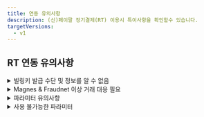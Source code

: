```yaml
---
title: 연동 유의사항
description: (신)페이팔 정기결제(RT) 이용시 특이사항을 확인할수 있습니다.
targetVersions:
  - v1
---
```


## RT 연동 유의사항

<details>

<summary>빌링키 발급 수단 및 정보를 알 수 없음</summary>

페이팔을 통해 다양한 수단으로 빌링키 발급이 가능하지만, 페이팔이 승인 된 빌링키 발급 수단 및 정보를 알려주지 않습니다. 따라서 페이팔 빌링키 발급 건의 결제 수단(pay\_method)은 모두 paypal로 일괄 저장되며 [발급 된 빌링키 정보 조회](https://developers.portone.io/api/rest-v1/billingkey?v=v1#get%20%2Fsubscribe%2Fcustomers%2F%7Bcustomer_uid%7D)시 카드 정보는 모두 null로 내려갑니다.

```http
GET /subscribe/customers/{customer_uid}

{
  // ...중략
  "pg_provider": "paypal_v2",
  "customer_uid": "{customer_uid}",
  "card_name": null,
  "card_code": null,
  "card_number": null,
  "card_type": null
}
```

</details>

<details>

<summary>Magnes & Fraudnet 이상 거래 대응 필요</summary>

페이팔은 이상 거래를 줄이기 위해 Risk Data Acquisition 정책을 시행하고 있습니다.
일반 결제나 빌링키 발급은 페이팔 버튼을 통해 진행되기 때문에
페이팔이 이상 거래 판단을 위한 구매자 접속 정보를 얻을 수 있지만,
브라우저에서 발급 된 빌링키로 재결제 (again API 호출) 할때는 고객사 브라우저에서 포트원 API를 통해
페이팔 API가 호출되는 구조이기 때문에 이상 거래 판단을 위한 구매자 접속 정보를 얻을 수 없습니다.

따라서 발급 된 빌링키로 재결제를 할때는 구매자의 브라우저/디바이스 접속 정보를
페이팔에 전달할 수 있도록 **again API가 호출되는 고객사 클라이언트 페이지에
반드시 페이팔 Fraudnet 스크립트/Magnes SDK를 아래와 같이 추가해야** 합니다.

**페이팔 RT를 통한 again API 호출시에는 Magnes & Fraudnet 조치가 필수적으로 요구됩니다.**

브라우저/앱에 페이팔 Fraudnet Script/Magnes SDK를 추가한 후 again API를 호출할때 진행되는 플로우는 아래와 같습니다.

(관련 이미지 첨부)

### 브라우저

```html
<!-- again API가 호출되는 고객사 클라이언트 -->
<script
  type="application/json"
  fncls="fnparams-dede7cc5-15fd-4c75-a9f4-36c430ee3a99"
>
  {
    "f": "RISK_SESSION_CORRELATION_ID",
    "s": "SOURCE_IDENTIFIER",
    "sandbox": true
  }
</script>
<script type="text/javascript" src="https://c.paypal.com/da/r/fb.js"></script>
<noscript>
  <img
    src="https://c.paypal.com/v1/r/d/b/ns?f=RISK_SESSION_CORRELATION_ID&s=SOURCE_IDENTIFIER&js=0&r=1"
  />
</noscript>
```

| 파라미터      | 설명                                                        | 예시                                              |
| --------- | --------------------------------------------------------- | ----------------------------------------------- |
| `fncls`   | `fnparams-dede7cc5-15fd-4c75-a9f4-36c430ee3a99`로 항상 고정    | `fnparams-dede7cc5-15fd-4c75-a9f4-36c430ee3a99` |
| `f`       | 주문번호(`merchant_uid`) 전달                                   | `mid_1683690731602`                             |
| `s`       | string (`{페이팔 Account ID}_{페이지 유형}` 형식. 페이지 유형은 아래 목록 참고) | `7WBB3CKT63FRG_checkout-page`                   |
| `sandbox` | 페이팔 Account ID가 테스트 용인지 운영 용인지 여부                         | `true`                                          |

**\[페이지 유형]**

- `home-page`
- `search-result-page`
- `category-page`
- `product-detail-page`
- `cart-page`
- `inline-cart-page`
- `checkout-page`

### 앱

#### 안드로이드

[**Android Integration of Magnes**](http://developer.paypal.com/limited-release/magnes/integrate/android/) 가이드 문서에 따라
아래와 같이 collectAndSubmit 메소드 호출을 통해 페이팔로 디바이스 정보를 보내야 합니다.
이때 두번째 파라미터(paypalClientMetaDataId)로는 주문번호(merchant\_uid)를 전달해주시면 됩니다.

```java
MagnesResult magnesResult = MagnesSDK.getInstance()
   .collectAndSubmit(Context context, String paypalClientMetaDataId,
     HashMap<String, String>
     additionalData)
```

### IOS Switft

[**iOS Swift SDK Integration**](http://developer.paypal.com/limited-release/magnes/integrate/ios-swift/) 가이드 문서에 따라
아래와 같이 collectAndSubmit 메소드 호출을 통해 페이팔로 디바이스 정보를 보내야 합니다.
이때 첫번째 파라미터(withPayPalClientMetadataId)로는 주문번호(merchant\_uid)를 전달해주시면 됩니다.

```swift
let magnesResult:MagnesResult =
MagnesSDK.shared().collectAndSubmit(withPayPalClientMetadataId:
  "YOUR-PAYPAL-CLIENT-METADATA-ID", withAdditionalData: [String: String])
```

### IOS Objective-C

[**iOS Objective-C SDK Integration of Magnes**](http://developer.paypal.com/limited-release/magnes/integrate/ios-objective-c/) 가이드 문서에 따라
아래와 같이 collectAndSubmitWithPayPalClientMetadataId 메소드 호출을 통해 페이팔로 디바이스 정보를 보내야 합니다.
이때 첫번째 파라미터(YOUR-PAYPAL-CLIENT-METADATA-ID)로는 주문번호(merchant\_uid)를 전달해주시면 됩니다.

```objective-c
//PPRMOCMagnesSDK *magnesSDK = [PPRMOCMagnesSDK shared];
PPRMOCMagnesSDKResult *magnesResult =
[magnesSDK
collectAndSubmitWithPayPalClientMetadataId:@"YOUR-PAYPAL-CLIENT-METADATA-ID"
withAdditionalData:@{}];
```

</details>

<details>

<summary>파라미터 유의사항</summary>

### `name`

빌링키 발급 창 내 “판매자가 보낸 메모” 하단에 표기할 메시지를 name 파라미터로 전달할 수 있습니다.

(관련 이미지 첨부)

### `pg`

필수 입력이며 페이팔의 경우 `paypal_v2` 또는 `paypal_v2.{페이팔 Account ID}`를 입력해야 합니다. **paypal로 입력시 빌링키 발급이 불가능**합니다.

### `pay_method`

`paypal`만 입력 가능하며 다른 값을 입력하면 “페이팔에서 제공하지 않는 빌링키 발급 수단입니다.”라는 에러 메시지와 함께 빌링키 발급 창이 호출되지 않습니다.

또한 pay\_method를 `paypal`로 입력 후 카드, 계좌 등 어떤 결제 수단으로 빌링키를 발급 받아도 빌링키 발급 수단은 무조건 `paypal`로 저장됩니다. 이는 페이팔이 실제 발급 된 빌링키 종류를 구분해 알려주지 않고 모두 `paypal`로 일괄 응답해주기 때문입니다.

### `bypass.paypal_v2.style`

페이팔 RT 버튼을 커스터마이징 하기 위한 파라미터입니다. 자세한 내용은 [페이팔에서 제공하는 문서](http://developer.paypal.com/sdk/js/reference/#link-style)를 참고하세요.

### `bypass.paypal_v2.shipping_address`

페이팔은 기본적으로 구매자가 페이팔에 가입할때 입력 한 배송 정보를 빌링키 발급 창에 자동으로 입력해줍니다. 만약 이 배송 정보를 override하고 싶다면 shipping\_address 파라미터에 override할 주소를 입력하고 shipping\_address.recipient\_name에 override할 수령인 이름을 입력하면 됩니다.

배송 정보 중 **`line1`, `city` 그리고 `country_code`는 필수 입력**입니다. 전달하지
않을 경우 에러가 리턴되며 빌링키 발급 창이 호출되지 않습니다.

```json
{
  "bypass": {
    "paypal_v2": {
      // ...중략
      "shipping_address": {
        // 상품 수령 주소
        "recipient_name": "홍길동", // 수령인 이름
        "line1": "세종대로 110", // 도로명 주소
        "line2": "서울특별시청", // 아파트 동 호수
        "city": "중구", // 시(Los Angeles, New York)
        "state": "서울특별시", // 주(CA, NY)
        "postal_code": "04524", // 상품 수령지 우편번호
        "country_code": "KR" // [필수 입력] 상품 수령지 국가 코드
      }
    } // end-of paypal_v2
  } // end-of-bypass
}
```

(이미지 첨부: shipping\_address를 전달하지 않은 경우 가입시 설정된 기본 정보(수령인 이름: John Doe / 배송 주소: 1 Main St, San Jose, CA 95131, UnitedStates)로 설정됩니다.)

(이미지 첨부: shipping\_address에 수령인 이름과 배송 정보를 전달한 경우 수령인 이름과 배송 정보가 override 됩니다.)

</details>

<details>

<summary>사용 불가능한 파라미터</summary>

### `amount/tax_free`

결제/면세 금액 파라미터는 결제 시에만 제공되기 때문에 빌링키 발급 시에는 무조건 0으로 저장됩니다.

### `country`

빌링키 발급 국가를 의미하는 country 파라미터로 페이팔 sandbox 모드에서만 유의미하며 **운영 모드에서는 구매자가 접속한 환경에 따라 자동 적용되기 때문에 전달한 파라미터가 무시**됩니다.

### `currency`

결제 통화를 의미하는 currency 파라미터로 빌링키 발급시에는 결제가 되지 않기 때문에 해당 파라미터는 무시됩니다.

### `buyer_addr`

페이팔 빌링키 발급 창 내에는 상품 배송지(shipping address)가 표기되는데, 이 상품 배송지는 페이팔 회원가입시 기입한 정보가 자동으로 입력됩니다.

단, 이때의 주소는 총 5개의 영역으로 나누어진 상세 주소로 기존에 포트원이 제공하던 buyer\_addr 파라미터로는 커버가 불가능하므로 페이팔 전용 파라미터(`bypass.paypal_v2.shipping_address`)를 사용하셔야 합니다. 자세한 내용은 하단의 예제 코드를 참고해주세요.

```json
{
  "bypass": {
    "paypal_v2": {
      // ...중략
      "shipping_address": {
        // 상품 수령 주소
        "recipient_name": "홍길동", // 수령인 이름
        "line1": "세종대로 110", // 도로명 주소
        "line2": "서울특별시청", // 아파트 동 호수
        "city": "중구", // 시(Los Angeles, New York)
        "state": "서울특별시", // 주(CA, NY)
        "postal_code": "04524", // 상품 수령지 우편번호
        "country_code": "KR" // [필수 입력] 상품 수령지 국가 코드
      }
    } // end-of paypal_v2
  } // end-of-bypass
}
```

### `popup`

페이팔의 경우 빌링키 발급 창이 무조건 팝업으로 렌더링되기 때문에 해당 파라미터는 무시 됩니다.

### `m_redirect_url`

페이팔의 경우 PC와 모바일 모두 팝업으로 빌링키 발급 창이 렌더링되기 때문에 빌링키 발급 프로세스 종료시 모두 콜백 함수가 호촐됩니다. 따라서 m\_redirect\_url 파라미터는 무시됩니다.

### `app_scheme`

페이팔의 경우 외부 앱으로 이동하는 경우가 없기 때문에 해당 파라미터는 무시됩니다.

### `escrow`

페이팔의 경우 에스크로 결제를 지원하지 않기 때문에 해당 파라미터는 무시됩니다.

### `language`

빌링키 발급 창 언어 설정을 의미하는 language 파라미터는 구매자가 접속한 환경에 따라 자동 적용되기 때문에 전달한 파라미터가 무시됩니다.

### `bypass.isCulturalExpense`

페이팔의 경우 문화비 결제가 불가능하기 때문에 해당 파라미터는 무시됩니다.

### `bypass.cashReceiptType`

페이팔의 경우 현금영수증 발급이 불가능하기 때문에 해당 파라미터는 무시됩니다.

### `bypass.customerIdentifier`

페이팔의 경우 현금영수증 발급이 불가능하기 때문에 해당 파라미터는 무시됩니다.

### `bypass.useInternationalFreeFromMall`

페이팔의 경우 상점 부담 무이자 할부가 불가능하기 때문에 해당 파라미터는 무시됩니다.

### `card`

페이팔의 경우 카드사 다이렉트 호출, 상점 부담 무이자 할부, 렌더링 될 카드 종류 제어 등이 불가능하기 때문에 해당 파라미터는 무시됩니다.

### `display`

카드 할부 개월수를 의미하는 display: { card\_quota } 파라미터는 결제 시에만 적용되므로 빌링키 발급 시에는 무시됩니다.

### `vbank_due`

페이팔의 경우 가상계좌 결제를 지원하지 않기 때문에 해당 파라미터는 무시됩니다.

### `appCard`

페이팔의 경우 앱카드 결제가 불가능하기 때문에 해당 파라미터는 무시됩니다.

### `useCardPoint`

페이팔의 경우 카드 포인트 결제가 불가능하기 때문에 해당 파라미터는 무시됩니다.

### `period`

페이팔은 빌링키 발급 창 내 제공 기간 정보 노출을 지원하지 않아 해당 파라미터가 무시됩니다.

### `storeDetails`

페이팔은 상점 세부 정보를 입력할 필요가 없기 때문에 해당 파라미터가 무시됩니다.

</details>
